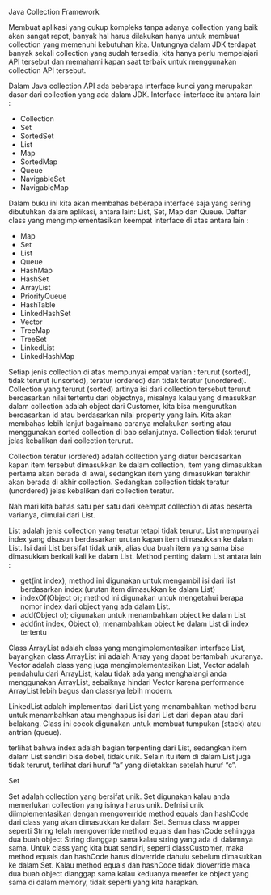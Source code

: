 Java Collection Framework

Membuat aplikasi yang cukup kompleks tanpa adanya collection yang baik akan sangat repot,
banyak hal harus dilakukan hanya untuk membuat collection yang memenuhi kebutuhan kita.
Untungnya dalam JDK terdapat banyak sekali collection yang sudah tersedia, kita hanya perlu
mempelajari API tersebut dan memahami kapan saat terbaik untuk menggunakan collection
API tersebut.

Dalam Java collection API ada beberapa interface kunci yang merupakan dasar dari collection
yang ada dalam JDK. Interface-interface itu antara lain :
- Collection
- Set
- SortedSet 
- List
- Map
- SortedMap
- Queue
- NavigableSet
- NavigableMap

Dalam buku ini kita akan membahas beberapa interface saja yang sering dibutuhkan dalam
aplikasi, antara lain: List, Set, Map dan Queue. Daftar class yang mengimplementasikan
keempat interface di atas antara lain :
- Map
- Set
- List
- Queue 
- HashMap
- HashSet
- ArrayList
- PriorityQueue 
- HashTable
- LinkedHashSet
- Vector
- TreeMap
- TreeSet
- LinkedList 
- LinkedHashMap

Setiap jenis collection di atas mempunyai empat varian : terurut (sorted), tidak terurut
(unsorted), teratur (ordered) dan tidak teratur (unordered). Collection yang terurut (sorted)
artinya isi dari collection tersebut terurut berdasarkan nilai tertentu dari objectnya, misalnya
kalau yang dimasukkan dalam collection adalah object dari Customer, kita bisa mengurutkan
berdasarkan id atau berdasarkan nilai property yang lain. Kita akan membahas lebih lanjut
bagaimana caranya melakukan sorting atau menggunakan sorted collection di bab selanjutnya.
Collection tidak terurut jelas kebalikan dari collection terurut.

Collection teratur (ordered) adalah collection yang diatur berdasarkan kapan item tersebut
dimasukkan ke dalam collection, item yang dimasukkan pertama akan berada di awal,
sedangkan item yang dimasukkan terakhir akan berada di akhir collection. Sedangkan
collection tidak teratur (unordered) jelas kebalikan dari collection teratur.

Nah mari kita bahas satu per satu dari keempat collection di atas beserta varianya, dimulai
dari List.

List adalah jenis collection yang teratur tetapi tidak terurut. List mempunyai index yang
disusun berdasarkan urutan kapan item dimasukkan ke dalam List. Isi dari List bersifat tidak
unik, alias dua buah item yang sama bisa dimasukkan berkali kali ke dalam List. Method
penting dalam List antara lain :

- get(int index); method ini digunakan untuk mengambil isi dari list berdasarkan index
  (urutan item dimasukkan ke dalam List)
- indexOf(Object o); method ini digunakan untuk mengetahui berapa nomor index dari object
  yang ada dalam List. 
- add(Object o); digunakan untuk menambahkan object ke dalam List 
- add(int index, Object o); menambahkan object ke dalam List di index tertentu

Class ArrayList adalah class yang mengimplementasikan interface List, bayangkan class ArrayList
ini adalah Array yang dapat bertambah ukuranya. Vector adalah class yang juga
mengimplementasikan List, Vector adalah pendahulu dari ArrayList, kalau tidak ada yang
menghalangi anda menggunakan ArrayList, sebaiknya hindari Vector karena performance
ArrayList lebih bagus dan classnya lebih modern.

LinkedList adalah implementasi dari List yang menambahkan method baru untuk menambahkan
atau menghapus isi dari List dari depan atau dari belakang. Class ini cocok digunakan untuk
membuat tumpukan (stack) atau antrian (queue).

terlihat bahwa index adalah bagian terpenting dari List, sedangkan item dalam List sendiri bisa
dobel, tidak unik. Selain itu item di dalam List juga tidak terurut, terlihat dari huruf “a” yang
diletakkan setelah huruf “c”.

Set

Set adalah collection yang bersifat unik. Set digunakan kalau anda memerlukan collection yang
isinya harus unik. Defnisi unik diimplementasikan dengan mengoverride method equals dan
hashCode dari class yang akan dimasukkan ke dalam Set. Semua class wrapper seperti String
telah mengoverride method equals dan hashCode sehingga dua buah object String dianggap sama
kalau string yang ada di dalamnya sama. Untuk class yang kita buat sendiri, seperti classCustomer, maka method equals dan hashCode harus dioverride dahulu sebelum dimasukkan ke
dalam Set. Kalau method equals dan hashCode tidak dioverride maka dua buah object
dianggap sama kalau keduanya merefer ke object yang sama di dalam memory, tidak seperti
yang kita harapkan.

